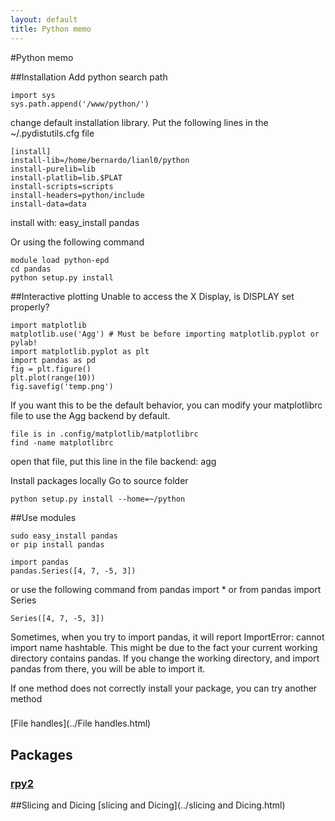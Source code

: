 ```yaml
---
layout: default
title: Python memo
---
```

#Python memo
 
##Installation
Add python search path
```
import sys
sys.path.append('/www/python/')
```

change default installation library. Put the following lines in the ~/.pydistutils.cfg  file
```
[install]
install-lib=/home/bernardo/lianl0/python
install-purelib=lib
install-platlib=lib.$PLAT
install-scripts=scripts
install-headers=python/include
install-data=data
```
install with:
easy_install pandas

Or using the following command

```
module load python-epd
cd pandas
python setup.py install
```
##Interactive plotting
Unable to access the X Display, is DISPLAY set properly?
```
import matplotlib
matplotlib.use('Agg') # Must be before importing matplotlib.pyplot or pylab!
import matplotlib.pyplot as plt
import pandas as pd
fig = plt.figure()
plt.plot(range(10))
fig.savefig('temp.png')
```
If you want this to be the default behavior, you can modify your matplotlibrc file to use the Agg backend by default. 
```
file is in .config/matplotlib/matplotlibrc
find -name matplotlibrc
```
open that file, put this line in the file backend: agg

Install packages locally
Go to source folder 
```
python setup.py install --home=~/python
```
##Use modules
```
sudo easy_install pandas
or pip install pandas
```

```
import pandas
pandas.Series([4, 7, -5, 3])
```
or use the following command
from pandas import *
or from pandas import Series
```
Series([4, 7, -5, 3])
```
Sometimes, when you try to import pandas, it will report ImportError: cannot import name hashtable. This might be due to the fact your current working directory contains pandas. If you change the working directory, and import pandas from there, you will be able to import it.</p>


If one method does not correctly install your package, you can try another method

### 
[File handles](../File handles.html)
## Packages  
### [rpy2]({{rpy2.url}})

##Slicing and Dicing
 [slicing and Dicing](../slicing and Dicing.html)
